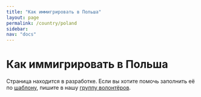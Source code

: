 ```yaml
---
title: "Как иммигрировать в Польша"
layout: page
permalink: /country/poland
sidebar:
nav: "docs"
---
```


# Как иммигрировать в Польша

Страница находится в разработке. Если вы хотите помочь заполнить её по [шаблону](/template), пишите в нашу [группу волонтёров](https://t.me/+FHi3FnJaoWJkMDAx).
